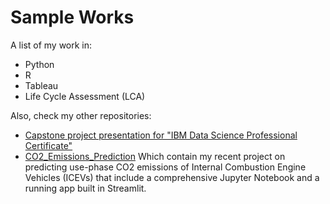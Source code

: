 # Sample Works

A list of my work in:
- Python
- R
- Tableau
- Life Cycle Assessment (LCA)

Also, check my other repositories:
- [Capstone project presentation for "IBM Data Science Professional Certificate"](https://github.com/hroshan/IBMDSPC)
- [CO2_Emissions_Prediction](https://github.com/hroshan/CO2_Emissions_Prediction) Which contain my recent project on predicting use-phase CO2 emissions of Internal Combustion Engine Vehicles (ICEVs) that include a comprehensive Jupyter Notebook and a running app built in Streamlit.
